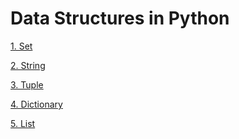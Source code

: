 # Data Structures in Python

[1. Set]()

[2. String]()

[3. Tuple]()

[4. Dictionary]()

[5. List]()
